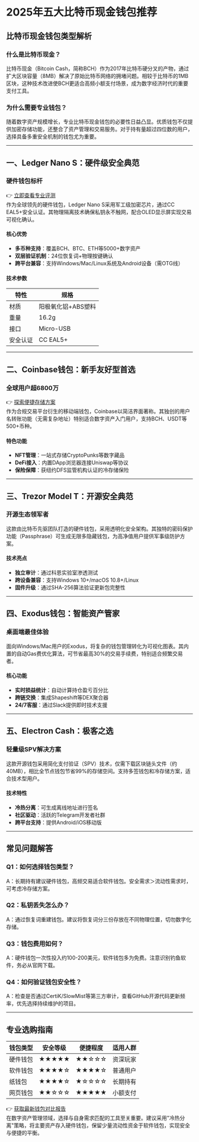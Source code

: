 # 2025年五大比特币现金钱包推荐

## 比特币现金钱包类型解析

### 什么是比特币现金？

比特币现金（Bitcoin Cash，简称BCH）作为2017年比特币硬分叉的产物，通过扩大区块容量（8MB）解决了原始比特币网络的拥堵问题。相较于比特币的1MB区块，这种技术改进使BCH更适合高频小额支付场景，成为数字经济时代的重要支付工具。

### 为什么需要专业钱包？

随着数字资产规模增长，专业比特币现金钱包的必要性日益凸显。优质钱包不仅提供加密存储功能，还整合了资产管理和交易服务。对于持有量超过四位数的用户，选择具备多重安全机制的钱包尤为重要。

---

## 一、Ledger Nano S：硬件级安全典范

### 硬件钱包标杆

👉 [立即查看专业评测](https://bit.ly/okx_welcome)  
作为全球领先的硬件钱包，Ledger Nano S采用军工级加密芯片，通过CC EAL5+安全认证。其物理隔离技术确保私钥永不触网，配合OLED显示屏实现交易可视化确认。

#### 核心优势
- **多币种支持**：覆盖BCH、BTC、ETH等5000+数字资产
- **双层验证机制**：24位恢复词+物理按键确认
- **跨平台兼容**：支持Windows/Mac/Linux系统及Android设备（需OTG线）

#### 技术参数
| 特性 | 规格 |
|------|------|
| 材质 | 阳极氧化铝+ABS塑料 |
| 重量 | 16.2g |
| 接口 | Micro-USB |
| 安全认证 | CC EAL5+ |

---

## 二、Coinbase钱包：新手友好型首选

### 全球用户超6800万

👉 [探索便捷存储方案](https://bit.ly/okx_welcome)  
作为合规交易平台衍生的移动端钱包，Coinbase以简洁界面著称。其独创的用户名转账功能（无需复杂地址）特别适合数字资产入门用户，支持BCH、USDT等500+币种。

#### 特色功能
- **NFT管理**：一站式存储CryptoPunks等数字藏品
- **DeFi接入**：内置DApp浏览器连接Uniswap等协议
- **保险保障**：获纽约DFS监管机构认证的冷存储保险

---

## 三、Trezor Model T：开源安全典范

### 开源生态领军者

这款由比特币先驱团队打造的硬件钱包，采用透明化安全架构。其独特的密码保护功能（Passphrase）可生成无限多隐藏钱包，为高净值用户提供军事级防护方案。

#### 技术亮点
- **独立审计**：通过科恩实验室渗透测试
- **跨设备兼容**：支持Windows 10+/macOS 10.8+/Linux
- **固件升级**：通过SHA-256算法验证更新包完整性

---

## 四、Exodus钱包：智能资产管家

### 桌面端最佳体验

面向Windows/Mac用户的Exodus，将复杂的钱包管理转化为可视化图表。其内置的自动Gas费优化算法，可节省最高30%的交易手续费，特别适合频繁交易者。

#### 核心功能
- **实时损益统计**：自动计算持仓盈亏百分比
- **跨链交换**：集成Shapeshift等DEX聚合器
- **24/7客服**：通过Slack提供即时技术支援

---

## 五、Electron Cash：极客之选

### 轻量级SPV解决方案

这款开源钱包采用简化支付验证（SPV）技术，仅需下载区块链头文件（约40MB），相比全节点钱包节省99%的存储空间。支持多签钱包和冷存储方案，适合技术型用户。

#### 技术特性
- **冷热分离**：可生成离线地址进行签名
- **社区驱动**：活跃的Telegram开发者社群
- **跨平台支持**：提供Android/iOS移动版

---

## 常见问题解答

### Q1：如何选择钱包类型？
A：长期持有建议硬件钱包，高频交易适合软件钱包。安全需求＞流动性需求时，可考虑冷存储方案。

### Q2：私钥丢失怎么办？
A：通过恢复词重建钱包。建议将恢复词分三份存放在不同物理位置，切勿数字化存储。

### Q3：钱包费用如何？
A：硬件钱包一次性投入约100-200美元，软件钱包多为免费。注意识别钓鱼软件，务必从官网下载。

### Q4：如何验证钱包安全性？
A：检查是否通过CertiK/SlowMist等第三方审计，查看GitHub开源代码更新频率，优先选择持续维护的项目。

---

## 专业选购指南

| 钱包类型 | 安全等级 | 便捷程度 | 适用人群 |
|---------|---------|---------|---------|
| 硬件钱包 | ★★★★★ | ★★☆☆☆ | 资深玩家 |
| 软件钱包 | ★★★★☆ | ★★★★☆ | 普通用户 |
| 纸钱包 | ★★★★☆ | ★☆☆☆☆ | 长期持有 |
| 网页钱包 | ★★☆☆☆ | ★★★★★ | 小额支付 |

👉 [获取最新钱包对比报告](https://bit.ly/okx_welcome)  
在数字资产管理领域，选择与自身需求匹配的工具至关重要。建议采用"冷热分离"策略，将主要资产存入硬件钱包，保留少量流动性资金于软件钱包，实现安全与便捷的平衡。
